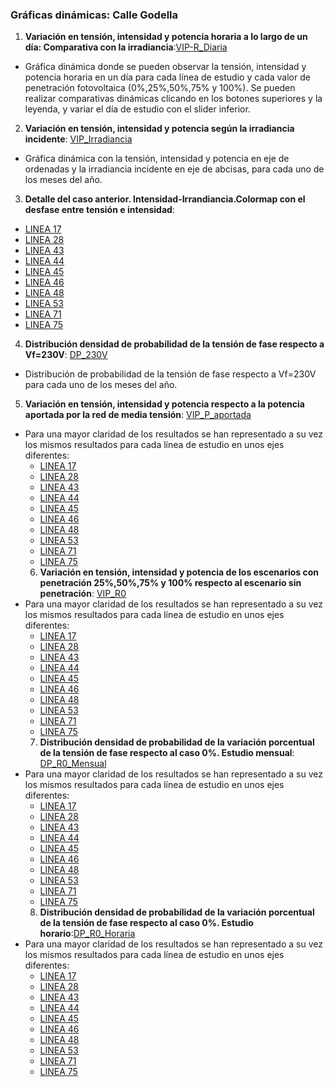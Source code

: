 ### Gráficas dinámicas: Calle Godella

1. **Variación en tensión, intensidad y potencia horaria a lo largo de un día: Comparativa con la irradiancia**:[VIP-R_Diaria](https://juliauru.github.io/Datos_Godella/Curva_diaria_1.html)
* Gráfica dinámica donde se pueden observar la tensión, intensidad y potencia horaria en un día para cada línea de estudio y cada valor de penetración fotovoltaica (0%,25%,50%,75% y 100%). Se pueden realizar comparativas dinámicas clicando en los botones superiores y la leyenda, y variar el día de estudio con el slider inferior.
2. **Variación en tensión, intensidad y potencia según la irradiancia incidente**: [VIP_Irradiancia](https://juliauru.github.io/Datos_Godella/VIP_anual_TY_2.html)
* Gráfica dinámica con la tensión, intensidad y potencia en eje de ordenadas y la irradiancia incidente en eje de abcisas, para cada uno de los meses del año.
3. **Detalle del caso anterior. Intensidad-Irrandiancia.Colormap con el desfase entre tensión e intensidad**:
  * [LINEA 17](https://juliauru.github.io/Datos_Godella/Iangle_9/Ia_line17.html)
  * [LINEA 28](https://juliauru.github.io/Datos_Godella/Iangle_9/Ia_line28.html)
  * [LINEA 43](https://juliauru.github.io/Datos_Godella/Iangle_9/Ia_line43.html)
  * [LINEA 44](https://juliauru.github.io/Datos_Godella/Iangle_9/Ia_line44.html)
  * [LINEA 45](https://juliauru.github.io/Datos_Godella/Iangle_9/Ia_line45.html)
  * [LINEA 46](https://juliauru.github.io/Datos_Godella/Iangle_9/Ia_line46.html)
  * [LINEA 48](https://juliauru.github.io/Datos_Godella/Iangle_9/Ia_line48.html)
  * [LINEA 53](https://juliauru.github.io/Datos_Godella/Iangle_9/Ia_line53.html)
  * [LINEA 71](https://juliauru.github.io/Datos_Godella/Iangle_9/Ia_line71.html)
  * [LINEA 75](https://juliauru.github.io/Datos_Godella/Iangle_9/Ia_line75.html)
 4. **Distribución densidad de probabilidad de la tensión de fase respecto a Vf=230V**: [DP_230V](https://juliauru.github.io/Datos_Godella/Densidad_Probabilidad_3.html)
* Distribución de probabilidad de la tensión de fase respecto a Vf=230V para cada uno de los meses del año.
5. **Variación en tensión, intensidad y potencia respecto a la potencia aportada por la red de media tensión**: [VIP_P_aportada](https://juliauru.github.io/Datos_Godella/VIP_anual_CG_4.html)
* Para una mayor claridad de los resultados se han representado a su vez los mismos resultados para cada línea de estudio en unos ejes diferentes:
  * [LINEA 17](https://juliauru.github.io/Datos_Godella/R_Autoconsumo_4/CG_line17.html)
  * [LINEA 28](https://juliauru.github.io/Datos_Godella/R_Autoconsumo_4/CG_line28.html)
  * [LINEA 43](https://juliauru.github.io/Datos_Godella/R_Autoconsumo_4/CG_line43.html)
  * [LINEA 44](https://juliauru.github.io/Datos_Godella/R_Autoconsumo_4/CG_line44.html)
  * [LINEA 45](https://juliauru.github.io/Datos_Godella/R_Autoconsumo_4/CG_line45.html)
  * [LINEA 46](https://juliauru.github.io/Datos_Godella/R_Autoconsumo_4/CG_line46.html)
  * [LINEA 48](https://juliauru.github.io/Datos_Godella/R_Autoconsumo_4/CG_line48.html)
  * [LINEA 53](https://juliauru.github.io/Datos_Godella/R_Autoconsumo_4/CG_line53.html)
  * [LINEA 71](https://juliauru.github.io/Datos_Godella/R_Autoconsumo_4/CG_line71.html)
  * [LINEA 75](https://juliauru.github.io/Datos_Godella/R_Autoconsumo_4/CG_line75.html)
  6. **Variación en tensión, intensidad y potencia de los escenarios con penetración 25%,50%,75% y 100% respecto al escenario sin penetración**: [VIP_R0](https://juliauru.github.io/Datos_Godella/VIP_anual_R_0_5.html)
* Para una mayor claridad de los resultados se han representado a su vez los mismos resultados para cada línea de estudio en unos ejes diferentes:
  * [LINEA 17](https://juliauru.github.io/Datos_Godella/R0_5/R0_line17.html)
  * [LINEA 28](https://juliauru.github.io/Datos_Godella/R0_5/R0_line28.html)
  * [LINEA 43](https://juliauru.github.io/Datos_Godella/R0_5/R0_line43.html)
  * [LINEA 44](https://juliauru.github.io/Datos_Godella/R0_5/R0_line44.html)
  * [LINEA 45](https://juliauru.github.io/Datos_Godella/R0_5/R0_line45.html)
  * [LINEA 46](https://juliauru.github.io/Datos_Godella/R0_5/R0_line46.html)
  * [LINEA 48](https://juliauru.github.io/Datos_Godella/R0_5/R0_line48.html)
  * [LINEA 53](https://juliauru.github.io/Datos_Godella/R0_5/R0_line53.html)
  * [LINEA 71](https://juliauru.github.io/Datos_Godella/R0_5/R0_line71.html)
  * [LINEA 75](https://juliauru.github.io/Datos_Godella/R0_5/R0_line75.html)
  7. **Distribución densidad de probabilidad de la variación porcentual de la tensión de fase respecto al caso 0%. Estudio mensual**: [DP_R0_Mensual](https://juliauru.github.io/Datos_Godella/R0_VIP_6.html)
* Para una mayor claridad de los resultados se han representado a su vez los mismos resultados para cada línea de estudio en unos ejes diferentes:
  * [LINEA 17](https://juliauru.github.io/Datos_Godella/R0_VIP_6/R0_line17.html)
  * [LINEA 28](https://juliauru.github.io/Datos_Godella/R0_VIP_6/R0_line28.html)
  * [LINEA 43](https://juliauru.github.io/Datos_Godella/R0_VIP_6/R0_line43.html)
  * [LINEA 44](https://juliauru.github.io/Datos_Godella/R0_VIP_6/R0_line44.html)
  * [LINEA 45](https://juliauru.github.io/Datos_Godella/R0_VIP_6/R0_line45.html)
  * [LINEA 46](https://juliauru.github.io/Datos_Godella/R0_VIP_6/R0_line46.html)
  * [LINEA 48](https://juliauru.github.io/Datos_Godella/R0_VIP_6/R0_line48.html)
  * [LINEA 53](https://juliauru.github.io/Datos_Godella/R0_VIP_6/R0_line53.html)
  * [LINEA 71](https://juliauru.github.io/Datos_Godella/R0_VIP_6/R0_line71.html)
  * [LINEA 75](https://juliauru.github.io/Datos_Godella/R0_VIP_6/R0_line75.html)
  8. **Distribución densidad de probabilidad de la variación porcentual de la tensión de fase respecto al caso 0%. Estudio horario**:[DP_R0_Horaria](https://juliauru.github.io/Datos_Godella/R0_VIP_h_8.html)
* Para una mayor claridad de los resultados se han representado a su vez los mismos resultados para cada línea de estudio en unos ejes diferentes:
  * [LINEA 17](https://juliauru.github.io/Datos_Godella/R0_VIP_h_8/R0_h__line17.html)
  * [LINEA 28](https://juliauru.github.io/Datos_Godella/R0_VIP_h_8/R0_h_line28.html)
  * [LINEA 43](https://juliauru.github.io/Datos_Godella/R0_VIP_h_8/R0_h_line43.html)
  * [LINEA 44](https://juliauru.github.io/Datos_Godella/R0_VIP_h_8/R0_h_line44.html)
  * [LINEA 45](https://juliauru.github.io/Datos_Godella/R0_VIP_h_8/R0_h_line45.html)
  * [LINEA 46](https://juliauru.github.io/Datos_Godella/R0_VIP_h_8/R0_h_line46.html)
  * [LINEA 48](https://juliauru.github.io/Datos_Godella/R0_VIP_h_8/R0_h_line48.html)
  * [LINEA 53](https://juliauru.github.io/Datos_Godella/R0_VIP_h_8/R0_h_line53.html)
  * [LINEA 71](https://juliauru.github.io/Datos_Godella/R0_VIP_h_8/R0_h_line71.html)
  * [LINEA 75](https://juliauru.github.io/Datos_Godella/R0_VIP_h_8/R0_h_line75.html)
